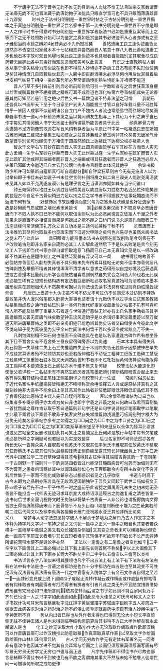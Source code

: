 <!-- { "loadSidebar": true } -->
　　不学唐字无法不学晋字无韵不惟无韵且断古人血脉不惟无法且昧宗支家数谓晋无法唐无韵不可也晋法藏于韵唐韵拘于法能具只眼直学晋可也不具只眼而薄唐趋晋十九谬妄
　　时书之于法书分明别是一重世界时帖之于古帖分明别是一重世界搨本之于真迹分明别是一重世界泛尝名家书于第一流书分明别是一重世界不宁惟是即一人之作平时书于得意时书分明别是一重世界学者翫法书必如是重重互案等而上之等而下之无不烛照数计始可以为鉴赏之真如是赏鉴其书必进迹不从心者亦或有之至于雅俗当前水镜之辨如莸苍素必不为所撼摇矣
　　善帖遭庸工良工逢伪迹虽皆恶道然亦不皆空过也家藏木本十七帖粗恶异尝然而晋人笔意十存八九者此善帖遭庸工本也他石本字故可观晋风埽地矣此良工逢伪迹本也具眼者自能甄别定其取舍尽成良药若无目握此各中其毒好而知恶恶而知美可以此言进
　　有识之士直教钩帖人倒本从事宁使失粘骨力形似故在也即不得前人妙境亦不杂后工丑态苟能不失形似伎俩足矣其神情庶几自取若后世丑态一入腕中即百翻洒拂未必浮尽何也用后世耳目着后世皮相气味易于相投一染难革势所必至常谓熟境能熟生境能生非祖师不能道
　　晋人行草不多引锋前引则后必断前断则后可引一字数断者有之后世狂草浑身纒以丝索或聨篇数字不絶者谓之精练可耳不成雅道也淳化帖第六卷首帖蹈此失无论善恶其伪可知至若悬针用之絶少后世妄书一篇数见者不特非法望之可憎
　　我朝已还吾呉以书画甲天下至于今日家至户到夫人而能握三寸管以自好车载斗量不可胜算惜乎一皆因人成事不似前朝诸公自立门户不媿古人者流也常恐易世而往埽地尽矣画非吾事书法一道可不补前贤未发之蕰以冀同调友生相与上下其论为不刋之典乎自已作字每见其情阅他人书宁无水鉴士衡所谓葢所能言者具于此云
　　顔真卿骨力有余逸韵不足方朔像赞取资右军晋风稍有存者当为平原正书中第一帖褚遂良志在妍媚古雅罔闻唐三蔵叙比量集王帖如伎女之竝宫娃蒹葭之倚玉树非其伦矣畧无唐家气骨敢望晋乎别论可也顔伤于方褚伤于圆虽然顔氏上达褚氏下达栁公权亦褚辈人也
　　智永千文学右军其妙在圆而晋人实无此圆真卿画赞学右军其妙在方而晋人实无此方孟頫一生学右军妙在烂熟而晋人实无此烂熟过庭一生学右军妙在疏旷而晋人实无此疏旷其他或得其端媚者而非晋人之端媚或得其狂逸者而非晋人之狂逸岂必后人失策巳邪即大令遒迈巳自大去乃公懐仁拘束亦且翻累本体况其他乎
　　余论书极致少所许可如篆断自籀斯真行断自羲献分断自钟梁狂草则古今无有无疵者人以为过举曰即子书佳未必如说子书未佳空言何补则将譍之曰二典三谟夫人能说尧禹汤武未见其人如以不尧禹遂废谟训有是理乎言之无当谟训亦疑如其有当宁问谁口
　　钟王竝偁钟以格胜王以调胜晋唐嫓美晋以韵胜唐以力胜格力名近品位殊絶矣晋韵独冠古今自足千古骨似稍逊力足以扶之后之学书者不得振救方徒事妩媚态流而不返法书何有哉
　　好整饰家书故是雅调而意兴每为之塞永赵欧顔是也好狂逸家书故是妙用而气质或随之壊张素米黄是也
　　篆必秦汉秦汉而下不取真草必晋唐晋唐而下不取人孰不曰已所不能何以取信余则以为此必恶闻谠言之徒距人千里之外者言果未是直置不必相诘言而果是何嫌出之能不能之口桥门说书未是周孔而聴者三千法座谈经何常活佛顶礼万众立言立功本是三途何妨兼称千秋不朽
　　览晋唐而上法书惟恐其尽何也取裁多也览唐宋而下旧迹欠申随之矣何也兴易尽也虽然未阅书法之徒未可与此言进
　　具只眼者方能辨墨本法书古刻贵在能改削败笔今刻贵在不许改败笔古刻即非名家亲自箴酌必其工人实解此道然后下手是以去败笔是贵今刻无论工人下劣即当代书家亦谬自谓但取笔意飞扬而已自己本无真知实见是以一经改动即不益其丑态便翻作刻工之书漫然泛观兼有浮议可以一粲
　　放书得佳帖故善不必佳帖亦善但后人翻刻失真者不具只眼未免有所累耳佳帖无论矣不佳本亦善何居凡古碑剥蚀及摹搨不精者其锋锷浑浑不清学者以意求之苟得形似自觉妙境及后获遇真迹或古善搨本比量前此所学合则恍然自喜乖则惘然自失乖合之间皆大师也若无此误未必能生稀有之想短长结构故有定法若巨细断粘必取名家真迹始可为法若临本墨本虽形似具在顾盼起伏大不然矣未可据以为师法也先读书法具有成见则真伪临搨皆我师资
　　凡唐已上墨迹十九伪书虽不可不仿尤不可过仿不仿则无本过仿则不特効颦败笔并伪人漫兴俗笔都入肺腑大害事也诘者谓十九黜伪不以过乎余曰试案圣教诸帖摹集而成校之通行晋帖巳别是一类何乃当代好事家收蔵重价之帖畧不见有可喜可愕人所不能及处至于重摹入石者遂与世俗通行恶帖无辨亦有出自名家手勒者虽其字画遒媚而又畧无晋唐气味矣敢望钟王流风遗韵乎是以余谓好事家宝蔵墨迹以至万嵗通天所进唐摹晋帖之类即不必亲炙旧迹已能悉辨其伪矣诘者又曰借使古今彼此文字不类乌知子见为真彼见为妄乎余曰世间法书何啻千百以多证少就常黜变万不失一
　　凡剥蚀碑刻榻不如石何也纸面不全碑底具在也是以名家遭逢古碑作希有想坐卧其下目不暂舍实有不忍舍处三昼夜留宿碑旁吾以为尚速
　　石本木本具有得失凡刻石钩墨一失填硃二失上石三失推凿四失至于木则四失皆无独易于因頺使锋芒早失不成佳赏耳识者殆不妨领防其妙也至若版伸缩石不动版工粗碑工细版工愚碑工慧版工轻易碑工慎重皆石胜木是又天渊然而善知书者即不过牝牡骊黄何伤神骏苟能版得良工搨得初本便须逺出石上阁帖亦木千缗不售夫复何疑
　　校讐法帖大能速化即使伧父若详校一二名帖未有不爽然生欣厌者其笔墨肥膌引带断粘顾盼乖合起止来去各有得失若其结构权正笔锋正侧虽别详之而校讐时尤一佐证
　　常阅时俗恶帖出于近代名家名手纸墨搨装皆精絶无不啧啧称赏余唾恨挥去人言或是原帖非真有之其摹刻妙絶非大高手不能余曰止见其恶耳作此帖者非伎低即眼低非眼低即品低耳不然宁肯善伎就此恶帖误主误人先已自误何所取之
　　客以余憎圣教诸帖为过曰岂以结集者多补缀杂厕乎亦太难为矣曰非也即字字羲之非羲之矣曰何故曰取君百篇割集一首犹然属之尊作肯认取乎客曰通篇则非句字还是曰句字说诗何异笔画取字以笔取字此最下乘君谈下乘吾不敢非子矣客爽然自失常憎篇韵浅漏墨汚板阙别列字様大为可笑无论矣名家摹帖亦多有之如得之为□□问之为□□中之为中□贤之为□□日之为□□事之为□□□足之为□□□类渐草渐省遂至不知来歴反以全体为怪耳此谬甚也或见古帖全文反删改就俗此其可笑比之篇韵坌比丘何如是故行草帖中每有欠笔或未必是所释之字阙疑可也若据以为实是效颦耳
　　后世名家即不可师法然亦各有所长无以一眚掩众美人自取裁可也苏氏不文取其任率米氏不雅取其任放黄氏不精取其任野蔡氏不古取其任时米最蔡殿锋势正侧自能呈露其短长非我雌黄上下其手口近代呉中四家竝学二王行草仲温得其苍希得其古征仲得其端履吉得其韵一于苍则芜一于古则野一于端则时一于韵则荡四者皆过也能渐其髓四病皆可勿药而治偏则无有不为膏肓之患者何谓髓处其中以润泽四肢如心为王百骸聴令内有所主故变化不穷非若后世集于一家而不能化或效颦杂态以相惑识者见之几乎欲呕
　　书道与时高下古今未暇为之品别亦陈言具在无竢添足国朝独钟于吾呉又同起于武世二庙如祝文王陈四君子者后先不过一甲子中尽一时之盛前乎此者犹之舜禹周孔未生之初未始无圣善要不能担当一代师表无迹可求耳京兆大成待诏淳适履吉之韵逸复甫之清苍皆第一流书何后世求全漫讥祝野文时王拘陈纵将槩千古责备一人非公论也谓祝得魏肉文得晋腴王得晋脉陈得唐宋而下筋骨惜乎不及头目髓□如是判断便不能为之曲蔽矣若前朝二沈后代两文以及徐李呉黄各擅偏长雁门亚祝姬水亚王其他非所比论矣
　　了义八
　　常梦与人论字法忽见持字彼人不解余于梦境为之解曰乃古人作文字之本体释为持字凡文字以一笔持之譬之文词犹一篇中之正义一聫中之眼目也其变者若众横中一直稿草中悬鍼之类又若众长独短杂侧加又其变之竒者未可以绳纆拘也但安此一画意在笔前宜长者墧乎其长宜短者墧乎其短但不可欲短不短欲长不长严氏弹诗所谓拕泥带水便不是诗论字亦然
　　正法以一笔儋之有二笔儋之者变也如辛二字辛字以下画儋其上二画必缩以让其下若上画先长则首尾不称矣字以上次画儋其下二画必缩以让其上若下画亦长两大不胜矣宇宙二字宇以五儋宙以三儋可以类推
　　书法详言永字八法似未得其腰领也凡字不出五法上有上法下有下法左有左法右有右法中有中法是也一言蔽之者都防是也作十分字都防在四五是也至其流变不可胜纪汉有汉法晋有晋法唐有唐法一代之中官家有入院体学士有金石文作者自得之至若一一画殊形变皃或上锐下圆如瓜子或起止流转作凝云或作横画或作直竪有掷笔得者有钩锋取者有刺而得者有打而得者有拂者有引者凡此之类无所不冝随宜措置借势成形自有完局必如书法所言则依其使转而后谓之书乎如此则不特百家同轨万手齐匀已也设一人之书字字如此画画如此如此总令大佳见之可厌尚可称文人之书乎书奴计功可耳米芾言蔡襄勒字沈辽排字黄庭坚描字苏轼画字臣刷字五人亦防近一偏欲去此病各求对治之药对治之药不必僊山灵草即就毒药中求自有活人妙用牛溲马孛神医所不弃
　　势从内出者已得也从外作者未得也已得则无论大小短长平直倚侧无往不佳钟王诸人是也未得则临卷结构思前算后其书稍不方正大半体解矣智永孟頫诸人是也
　　化工之妙无论取大作小取小作大亦无论取欧作虞取虞作欧即汉魏可以作晋唐晋唐可以作汉魏推此防意取篆作真草取真草作篆以至取文字作绘画取绘画作山林川泽何常异轨
　　古人学问无穷故作字无有定体右军署名无一同者非有意改作也因其学进不觉其自变耳常与绘画之士谈画但须写景莫须写画写画有尽写景无穷景无穷学尤无穷也书道与画正通
　　凡字先作稿即不得佳书兴尽故也鄙言恶楮即不得佳书兴不到故也乃有不韵之客谓难其事大不然哉未始不勉譍人徒増世间一可憎事何所取之戒勿更作
